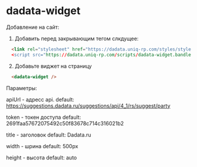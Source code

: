 # dadata-widget
Добавление на сайт:
1. Добавить перед закрывающим тегом </body> слкдущее:
```html
  <link rel="stylesheet" href="https://dadata.uniq-rp.com/styles/style.css>
  <script src="https://dadata.uniq-rp.com/scripts/dadata-widget.bandle.js"></script>
```
2. Добавьте виджет на страницу
```html
  <dadata-widget />
```
Параметры:

apiUrl - адресс api. default: https://suggestions.dadata.ru/suggestions/api/4_1/rs/suggest/party 

token - токен доступа default: 2691faa57672075492c50f83678c714c316021b2 

title - заголовок default: Dadata.ru 

width - шрина default: 500px 

height - высота default: auto 
